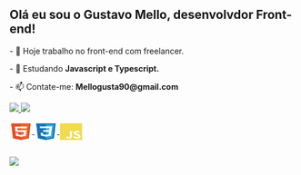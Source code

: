 ## Olá eu sou o Gustavo Mello, desenvolvdor Front-end!

<p>- 🧳 Hoje trabalho no front-end com freelancer.</p>
<p>- 📖 Estudando <strong>Javascript e Typescript.</strong></p>
<p>- 📫 Contate-me: <strong>Mellogusta90@gmail.com</strong></p>

 <div>
  <a href="https://github.com/Gustavo-Mell0">
  <img height="180em" src="https://github-readme-stats.vercel.app/api?username=GustavoMello&show_icons=true&theme=dark&include_all_commits=true&count_private=true"/>
  <img height="180em" src="https://github-readme-stats.vercel.app/api/top-langs/?username=GustavoMello&layout=compact&langs_count=16&theme=dark"/>
<div>


<div style="display: inline_block"><br>
  <img align="center" alt="Gustavo-HTML" height="30" width="40" src="https://raw.githubusercontent.com/devicons/devicon/master/icons/html5/html5-original.svg">
  <img align="center" alt="Gustavo-CSS" height="30" width="40" src="https://raw.githubusercontent.com/devicons/devicon/master/icons/css3/css3-original.svg">
  <img align="center" alt="Gustavo-Js" height="30" width="40" src="https://raw.githubusercontent.com/devicons/devicon/master/icons/javascript/javascript-plain.svg">
</div>
  
  ##
 
<div> 
  <a href="https://www.linkedin.com/in/gustavo-mello-6422b31a7/" target="_blank"><img src="https://img.shields.io/badge/-LinkedIn-%230077B5?style=for-the-badge&logo=linkedin&logoColor=white" target="_blank"></a> 
</div>

